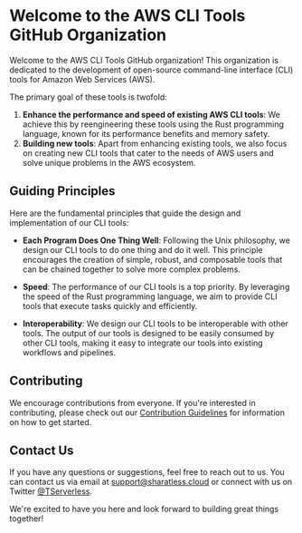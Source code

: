 # Welcome to the AWS CLI Tools GitHub Organization

Welcome to the AWS CLI Tools GitHub organization! This organization is dedicated to the development of open-source command-line interface (CLI) tools for Amazon Web Services (AWS).

The primary goal of these tools is twofold:

1. **Enhance the performance and speed of existing AWS CLI tools**: We achieve this by reengineering these tools using the Rust programming language, known for its performance benefits and memory safety.
2. **Building new tools**: Apart from enhancing existing tools, we also focus on creating new CLI tools that cater to the needs of AWS users and solve unique problems in the AWS ecosystem.

## Guiding Principles

Here are the fundamental principles that guide the design and implementation of our CLI tools:

* **Each Program Does One Thing Well**: Following the Unix philosophy, we design our CLI tools to do one thing and do it well. This principle encourages the creation of simple, robust, and composable tools that can be chained together to solve more complex problems.

* **Speed**: The performance of our CLI tools is a top priority. By leveraging the speed of the Rust programming language, we aim to provide CLI tools that execute tasks quickly and efficiently.

* **Interoperability**: We design our CLI tools to be interoperable with other tools. The output of our tools is designed to be easily consumed by other CLI tools, making it easy to integrate our tools into existing workflows and pipelines.


## Contributing

We encourage contributions from everyone. If you're interested in contributing, please check out our [Contribution Guidelines](https://github.com/aws-cli-tools/whoami/blob/main/CONTRIBUTION.md) for information on how to get started.

## Contact Us

If you have any questions or suggestions, feel free to reach out to us. You can contact us via email at support@sharatless.cloud or connect with us on Twitter [@TServerless](https://twitter.com/TServerless).

We're excited to have you here and look forward to building great things together!
